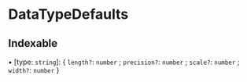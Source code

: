 # DataTypeDefaults

## Indexable

▪ [type: `string`]: { `length?`: `number` ; `precision?`: `number` ; `scale?`: `number` ; `width?`: `number`  }

